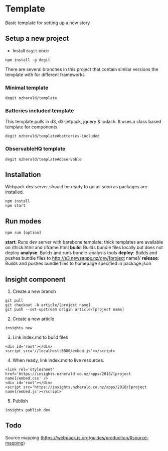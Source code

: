 # Template
Basic template for setting up a new story

## Setup a new project

- Install `degit` once

```
npm install -g degit
```

There are several branches in this project that contain similar versions the
template with for different frameworks

### Minimal template

`degit nzherald/template`

### Batteries included template

This template pulls in d3, d3-jetpack, jquery & lodash. It uses a class
based template for components.

`degit nzherald/template#batteries-included`

### ObservableHQ template

`degit nzherald/template#observable`


## Installation
Webpack dev server should be ready to go as soon as packages are installed.
```
npm install
npm start
```


## Run modes
```
npm run [option]
```
**start**: Runs dev server with barebone template; thick templates are available on /thick.html and /iframe.html
**build**: Builds bundle files locally but does not deploy
**analyse**: Builds and runs bundle-analysis tools
**deploy**: Builds and pushes bundle files to http://s3.newsapps.nz/dev/[project name]/
**release**: Builds and pushes bundle files to homepage specified in package.json


## Insight component
1. Create a new branch
```
git pull
git checkout -b article/[project name]
git push --set-upstream origin article/[project name]
```

2. Create a new article
```
insights new
```

3. Link index.md to build files
```
<div id='root'></div>
<script src='//localhost:8080/embed.js'></script>
```

4. When ready, link index.md to live resources.
```
<link rel='stylesheet' href='https://insights.nzherald.co.nz/apps/2018/[project name]/embed.css' />
<div id='root'></div>
<script src='https://insights.nzherald.co.nz/apps/2018/[project name]/embed.js'></script>
```

5. Publish
```
insights publish dev
```


## Todo
Source mapping (https://webpack.js.org/guides/production/#source-mapping)

